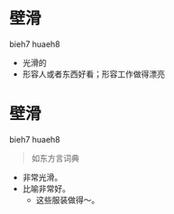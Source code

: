 # 壁滑
bieh7 huaeh8
- 光滑的
- 形容人或者东西好看；形容工作做得漂亮

# 壁滑
bieh7 huaeh8
> 如东方言词典
- 非常光滑。
- 比喻非常好。
  - 这些服装做得～。
